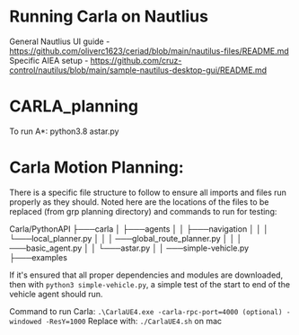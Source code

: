 # Running Carla on Nautlius
General Nautlius UI guide - https://github.com/oliverc1623/ceriad/blob/main/nautilus-files/README.md
Specific AIEA setup - https://github.com/cruz-control/nautilus/blob/main/sample-nautilus-desktop-gui/README.md


# CARLA_planning
To run A*: python3.8 astar.py

# Carla Motion Planning:
There is a specific file structure to follow to ensure all imports and files run properly as they should. 
Noted here are the locations of the files to be replaced (from grp planning directory) and commands to run for testing:

Carla/PythonAPI
├───carla
│   ├───agents
│   │   ├───navigation
│   │   │   └───local_planner.py
│   │   │    ───global_route_planner.py
│   │   │    ───basic_agent.py
│   │   └───astar.py
│   │    ───simple-vehicle.py
├───examples

If it's ensured that all proper dependencies and modules are downloaded, then with `python3 simple-vehicle.py`, a simple test of the start to end of the vehicle agent should run.


Command to run Carla: `.\CarlaUE4.exe -carla-rpc-port=4000 (optional) -windowed -ResY=1000`
Replace with: `./CarlaUE4.sh` on mac

